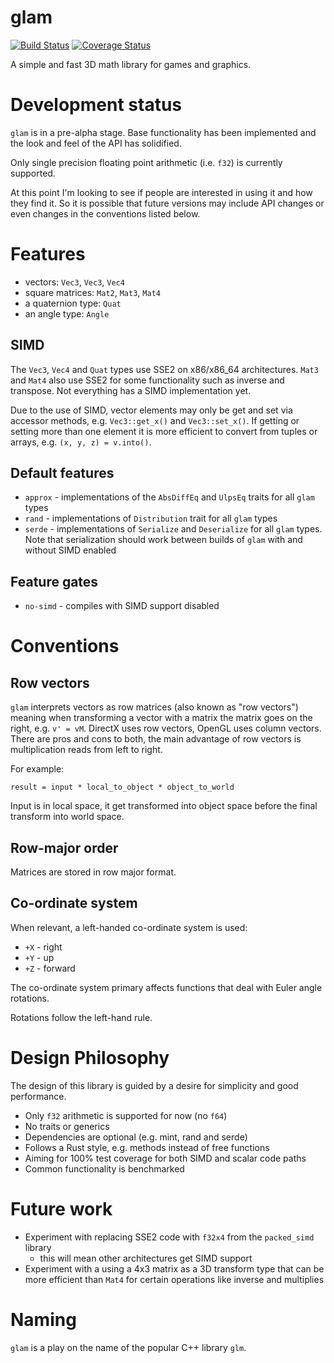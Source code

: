 # glam

[![Build Status](https://travis-ci.org/bitshifter/glam-rs.svg?branch=master)](https://travis-ci.org/bitshifter/glam-rs)
[![Coverage Status](https://coveralls.io/repos/github/bitshifter/glam-rs/badge.svg?branch=master)](https://coveralls.io/github/bitshifter/glam-rs?branch=master)

A simple and fast 3D math library for games and graphics.

# Development status

`glam` is in a pre-alpha stage. Base functionality has been implemented and the look and feel of the
API has solidified.

Only single precision floating point arithmetic (i.e. `f32`) is currently supported.

At this point I'm looking to see if people are interested in using it and how they find it. So it is
possible that future versions may include API changes or even changes in the conventions listed
below.

# Features

* vectors: `Vec3`, `Vec3`, `Vec4`
* square matrices: `Mat2`, `Mat3`, `Mat4`
* a quaternion type: `Quat`
* an angle type: `Angle`

## SIMD

The `Vec3`, `Vec4` and `Quat` types use SSE2 on x86/x86_64 architectures. `Mat3` and `Mat4` also use
SSE2 for some functionality such as inverse and transpose. Not everything has a SIMD implementation
yet.

Due to the use of SIMD, vector elements may only be get and set via accessor methods, e.g.
`Vec3::get_x()` and `Vec3::set_x()`. If getting or setting more than one element it is more
efficient to convert from tuples or arrays, e.g. `(x, y, z) = v.into()`.

## Default features

* `approx` - implementations of the `AbsDiffEq` and `UlpsEq` traits for all `glam` types
* `rand` - implementations of `Distribution` trait for all `glam` types
* `serde` - implementations of `Serialize` and `Deserialize` for all `glam` types. Note that
  serialization should work between builds of `glam` with and without SIMD enabled

## Feature gates

* `no-simd` - compiles with SIMD support disabled

# Conventions

## Row vectors

`glam` interprets vectors as row matrices (also known as "row vectors") meaning when transforming a
vector with a matrix the matrix goes on the right, e.g. `v' = vM`.  DirectX uses row vectors, OpenGL
uses column vectors. There are pros and cons to both, the main advantage of row vectors is
multiplication reads from left to right.

For example:

```
result = input * local_to_object * object_to_world
```

Input is in local space, it get transformed into object space before the final transform into
world space.

## Row-major order

Matrices are stored in row major format.

## Co-ordinate system

When relevant, a left-handed co-ordinate system is used:

* `+X` - right
* `+Y` - up
* `+Z` - forward

The co-ordinate system primary affects functions that deal with Euler angle rotations.

Rotations follow the left-hand rule.

# Design Philosophy

The design of this library is guided by a desire for simplicity and good performance.

* Only `f32` arithmetic is supported for now (no `f64`)
* No traits or generics
* Dependencies are optional (e.g. mint, rand and serde)
* Follows a Rust style, e.g. methods instead of free functions
* Aiming for 100% test coverage for both SIMD and scalar code paths
* Common functionality is benchmarked

# Future work

* Experiment with replacing SSE2 code with `f32x4` from the `packed_simd` library
  - this will mean other architectures get SIMD support
* Experiment with a using a 4x3 matrix as a 3D transform type that can be more efficient than `Mat4`
  for certain operations like inverse and multiplies

# Naming

`glam` is a play on the name of the popular C++ library `glm`.
